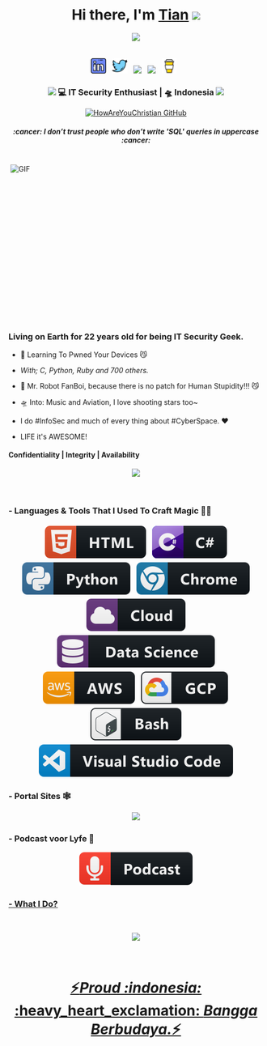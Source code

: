 <div align="center">
   <h1>Hi there, I'm <a href="https://s.id/howareyouchristian">Tian</a> <img src="https://media.giphy.com/media/hvRJCLFzcasrR4ia7z/giphy.gif" width="25px"> </h1>
   
   <center><img src="https://pronoun.cyou/x/y?subject=He&object=Him&height=30"></center>
   
   <br>
</div>

<p align='center'>
   <a href="https://linkedin.com/in/ChristianRonaldo"><img height="30" src="https://raw.githubusercontent.com/8bithemant/8bithemant/master/linkedin.png?raw=true"></a>&nbsp;&nbsp;
<a href="https://twitter.com/HowAreYouChrist"><img height="30" src="https://raw.githubusercontent.com/8bithemant/8bithemant/master/twitter.png?raw=true"></a>&nbsp;&nbsp;
<a href="https://instagr.am/HowAreYouChristian"><img height="30" src="https://img.icons8.com/doodle/512/000000/instagram-new.png"></a>&nbsp;&nbsp;
<a href="https://fb.me/HowAreYouChristian"><img height="30" src="https://img.icons8.com/doodle/512/000000/facebook-new.png"></a>&nbsp;&nbsp;
 <a href="https://buymeacoffee.com/HowAreYouChrist"><img height="30" src="https://raw.githubusercontent.com/8bithemant/8bithemant/master/coffee.jpg?raw=true"></a>&nbsp;&nbsp;
 </p>


<div align="center">
<h3><img src="https://media.giphy.com/media/WUlplcMpOCEmTGBtBW/giphy.gif" width="30"> 💻 IT Security Enthusiast | 🛸 Indonesia <img src="https://media.giphy.com/media/WUlplcMpOCEmTGBtBW/giphy.gif" width="30"></h3>
</div>


<p align="center">
   <a href="https://badges.pufler.dev/visits/howareyouchristian/howareyouchristian"> <img alt="HowAreYouChristian GitHub" src="https://badges.pufler.dev/visits/howareyouchristian/howareyouchristian"> </a>
 </p>
 
 <h5 align="center">
   <i>:cancer: I don’t trust people who don’t write 'SQL' queries in uppercase️ :cancer:</i>
  </h5>
 
 
<br />
<img align="right" height="330px" width="500px" alt="GIF" src="https://media.tenor.com/images/57ad40aee94c2f0919736b3c83171781/tenor.gif" />
<p align="center">
  <h3> Living on Earth for 22 years old for being IT Security Geek.</h3>
</p>

 - 🥀 Learning To Pwned Your Devices :smirk_cat:
 
 - <i>With; C, Python, Ruby and 700 others.</i>
   
 - 🔭 Mr. Robot FanBoi, because there is no patch for Human Stupidity!!! 😼

 - 🛸 Into: Music and Aviation, I love shooting stars too~
 
 - I do #InfoSec and much of every thing about #CyberSpace. :heart:
 
 - LIFE it's AWESOME!
 
 
 <p align="center">
  <h4>  Confidentiality | Integrity | Availability </h4>
   </p>


<!--  -->

<p align="center" >
<a href="https://github.com/anuraghazra/github-readme-stats"> 
    <img  src="https://github-readme-stats.vercel.app/api?username=howareyouchristian&&show_icons=true&theme=radical"/>
  </a>

</p>

<br />

### - Languages & Tools That I Used To Craft Magic :mage_man:

<p align="center">
  <!-- For more icons please follow  https://github.com/MikeCodesDotNET/ColoredBadges -->
  <img src="https://raw.githubusercontent.com/8bithemant/8bithemant/master/svg/dev/languages/html.svg" alt="html" style="vertical-align:top; margin:4px">    
  <img src="https://raw.githubusercontent.com/8bithemant/8bithemant/master/svg/dev/languages/csharp.svg" alt="csharp" style="vertical-align:top; margin:4px">
  <img src="https://raw.githubusercontent.com/8bithemant/8bithemant/master/svg/dev/languages/python.svg" alt="python" style="vertical-align:top; margin:4px">
  <img src="https://raw.githubusercontent.com/8bithemant/8bithemant/master/svg/dev/misc/chrome.svg" alt="chrome" style="vertical-align:top; margin:4px">
  <img src="https://raw.githubusercontent.com/8bithemant/8bithemant/master/svg/dev/misc/cloud.svg" alt="cloud" style="vertical-align:top; margin:4px">
  <img src="https://raw.githubusercontent.com/8bithemant/8bithemant/master/svg/dev/misc/datascience.svg" alt="datascience" style="vertical-align:top; margin:4px">
  <img src="https://raw.githubusercontent.com/8bithemant/8bithemant/master/svg/dev/services/aws.svg" alt="aws" style="vertical-align:top; margin:4px">
  <img src="https://raw.githubusercontent.com/8bithemant/8bithemant/master/svg/dev/services/gcp.svg" alt="gcp" style="vertical-align:top; margin:4px">
  <img src="https://raw.githubusercontent.com/8bithemant/8bithemant/master/svg/dev/tools/bash.svg" alt="bash" style="vertical-align:top; margin:4px">
  <img src="https://raw.githubusercontent.com/8bithemant/8bithemant/master/svg/dev/tools/visualstudio_code.svg" alt="vscode" style="vertical-align:top; margin:4px">
</p>


### - Portal Sites :spider_web:

<p align="center">
  <a href="https://s.id/howareyouchristian">
    <img src="https://img.icons8.com/wired/200/000000/domain.png"> 
  </a>
</p>


### - Podcast voor Lyfe :heart_decoration:

<p align="center">
  <a href="https://s.id/howareyouchristian">
  <img src="https://raw.githubusercontent.com/8bithemant/8bithemant/master/svg/streaming/podcast.svg"> 
</p>


 ### - What I Do?

<br />

<p align="center">
   <img src="https://media.giphy.com/media/3oKIPcqmx1mpCOJJp6/giphy.gif" />
   </p>
   
   
<br />

<h1 align='center'>⚡️<i>Proud :indonesia:</i> :heavy_heart_exclamation: <i>Bangga Berbudaya.</i>⚡️</h1>
